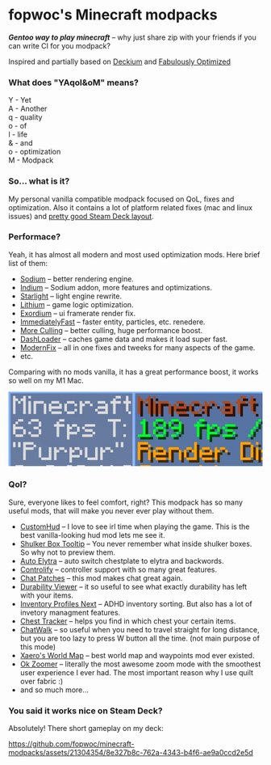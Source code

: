# fopwoc's Minecraft modpacks

***Gentoo way to play minecraft*** – why just share zip with your friends if you can write CI for you modpack?

Inspired and partially based on [Deckium](https://github.com/skywardmc/deckcraft) and [Fabulously Optimized](https://github.com/Fabulously-Optimized/fabulously-optimized/)

### What does "YAqol&oM" means?
Y - Yet  
A - Another  
q - quality  
o - of  
l - life  
& - and  
o - optimization  
M - Modpack  

### So… what is it?
 
My personal vanilla compatible modpack focused on QoL, fixes and optimization. Also it contains a lot of platform related fixes (mac and linux issues) and [pretty good Steam Deck layout](https://github.com/fopwoc/minecraft-modpacks/blob/master/base/1.20.1/config/yosbr/config/controlify.json).


### Performace? 

Yeah, it has almost all modern and most used optimization mods. Here brief list of them:
- [Sodium](https://modrinth.com/mod/sodium) – better rendering engine.
- [Indium](https://modrinth.com/mod/indium) – Sodium addon, more features and optimizations.
- [Starlight](https://modrinth.com/mod/starlight) – light engine rewrite.
- [Lithium](https://modrinth.com/mod/lithium) – game logic optimization.
- [Exordium](https://modrinth.com/mod/exordium) – ui framerate render fix.
- [ImmediatelyFast](https://modrinth.com/mod/immediatelyfast) – faster entity, particles, etc. renedere.
- [More Culling](https://modrinth.com/mod/moreculling) – better culling, huge performance boost.
- [DashLoader](https://modrinth.com/mod/dashloader) – caches game data and makes it load super fast.
- [ModernFix](https://modrinth.com/mod/modernfix) – all in one fixes and tweeks for many aspects of the game.
- etc.

Comparing with no mods vanilla, it has a great performance boost, it works so well on my M1 Mac.

![](https://raw.githubusercontent.com/fopwoc/minecraft-modpacks/master/.github/assets/fps.jpeg)

### Qol?

Sure, everyone likes to feel comfort, right? This modpack has so many useful mods, that will make you never ever play without them.
- [CustomHud](https://modrinth.com/mod/customhud) – I love to see irl time when playing the game. This is the best vanilla-looking hud mod lets me see it.
- [Shulker Box Tooltip](https://modrinth.com/mod/shulkerboxtooltip) – You never remember what inside shulker boxes. So why not to preview them.
- [Auto Elytra](https://modrinth.com/mod/auto-elytra) – auto switch chestplate to elytra and backwords.
- [Controlify](https://modrinth.com/mod/controlify) – controller support with so many great features.
- [Chat Patches](https://modrinth.com/mod/chatpatches) – this mod makes chat great again.
- [Durability Viewer](https://modrinth.com/mod/durabilityviewer) – it so useful to see what exactly durability has left with your items.
- [Inventory Profiles Next](https://modrinth.com/mod/inventory-profiles-next) – ADHD inventory sorting. But also has a lot of invetory managment features.
- [Chest Tracker](https://modrinth.com/mod/chest-tracker) – helps you find in which chest your certain items.
- [ChatWalk](https://modrinth.com/mod/chatwalk) – so useful when you need to travel straight for long distance, but you are too lazy to press W button all the time. (not main purpose of this mode)
- [Xaero's World Map](https://modrinth.com/mod/xaeros-world-map) – best world map and waypoints mod ever existed.
- [Ok Zoomer](https://modrinth.com/mod/ok-zoomer) – literally the most awesome zoom mode with the smoothest user experience I ever had. The most important reason why I use quilt over fabric :)
- and so much more…

### You said it works nice on Steam Deck?

Absolutely! There short gameplay on my deck:

https://github.com/fopwoc/minecraft-modpacks/assets/21304354/8e327b8c-762a-4343-b4f6-ae9a0ccd2e5d

